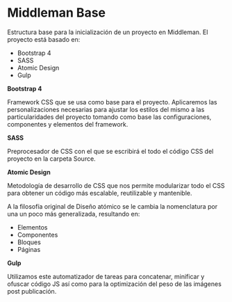 # Middleman Base

Estructura base para la inicialización de un proyecto en Middleman.
El proyecto está basado en:

- Bootstrap 4
- SASS
- Atomic Design
- Gulp

**Bootstrap 4**

Framework CSS que se usa como base para el proyecto.
Aplicaremos las personalizaciones necesarias para ajustar los estilos del mismo a las particularidades del proyecto tomando como base las configuraciones, componentes y elementos del framework.

**SASS**

Preprocesador de CSS con el que se escribirá el todo el código CSS del proyecto en la carpeta Source.

**Atomic Design**

Metodología de desarrollo de CSS que nos permite modularizar todo el CSS para obtener un código más escalable, reutilizable y mantenible.

A la filosofía original de Diseño atómico se le cambia la nomenclatura por una un poco más generalizada, resultando en:

- Elementos
- Componentes
- Bloques
- Páginas

**Gulp**

Utilizamos este automatizador de tareas para concatenar, minificar y ofuscar código JS así como para la optimización del peso de las imágenes post publicación.